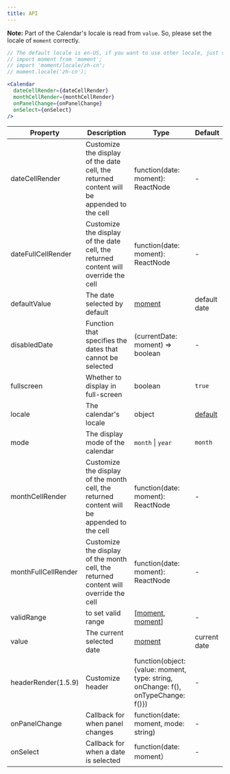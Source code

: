 ```yaml
---
title: API
---
```


**Note:** Part of the Calendar's locale is read from `value`. So, please set the locale of `moment` correctly.

```jsx
// The default locale is en-US, if you want to use other locale, just set locale in entry file globaly.
// import moment from 'moment';
// import 'moment/locale/zh-cn';
// moment.locale('zh-cn');

<Calendar
  dateCellRender={dateCellRender}
  monthCellRender={monthCellRender}
  onPanelChange={onPanelChange}
  onSelect={onSelect}
/>
```

| Property | Description | Type | Default |
| -------- | ----------- | ---- | ------- |
| dateCellRender | Customize the display of the date cell, the returned content will be appended to the cell | function(date: moment): ReactNode | - |
| dateFullCellRender | Customize the display of the date cell, the returned content will override the cell | function(date: moment): ReactNode | - |
| defaultValue | The date selected by default | [moment](http://momentjs.com/) | default date |
| disabledDate | Function that specifies the dates that cannot be selected | (currentDate: moment) => boolean | - |
| fullscreen | Whether to display in full-screen | boolean | `true` |
| locale | The calendar's locale | object | [default](https://github.com/open-hand/choerodon-ui/blob/master/components/date-picker/locale/example.json) |
| mode | The display mode of the calendar | `month` \| `year` | `month` |
| monthCellRender | Customize the display of the month cell, the returned content will be appended to the cell | function(date: moment): ReactNode | - |
| monthFullCellRender | Customize the display of the month cell, the returned content will override the cell | function(date: moment): ReactNode | - |
| validRange | to set valid range | \[[moment](http://momentjs.com/), [moment](http://momentjs.com/)] | - |
| value | The current selected date | [moment](http://momentjs.com/) | current date |
| headerRender(1.5.9) | Customize header | function(object:{value: moment, type: string, onChange: f(), onTypeChange: f()}) | - |
| onPanelChange | Callback for when panel changes | function(date: moment, mode: string) | - |
| onSelect | Callback for when a date is selected | function(date: moment） | - |
